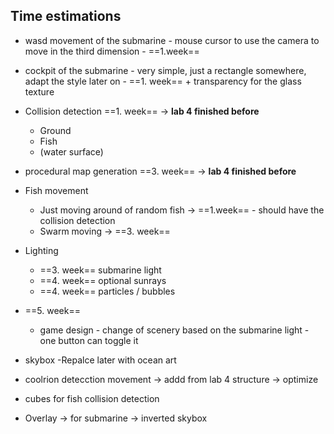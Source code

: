 
## Time estimations
- wasd movement of the submarine - mouse cursor to use the camera to move in the third dimension - ==1.week==
- cockpit of the submarine - very simple, just a rectangle somewhere, adapt the style later on -  ==1. week== + transparency for the glass texture
- Collision detection ==1. week== -> **lab 4 finished before**
	- Ground
	- Fish
	- (water surface)
- procedural map generation ==3. week== -> **lab 4 finished before**
- Fish movement 
	- Just moving around of random fish -> ==1.week== - should have the collision detection
	- Swarm moving -> ==3. week==
- Lighting
	- ==3. week== submarine light
	- ==4. week== optional sunrays
	- ==4. week== particles / bubbles
- ==5. week==
	- game design - change of scenery based on the submarine light - one button can toggle it


- skybox -Repalce later with  ocean art
- coolrion detecction movement -> addd from lab 4 structure -> optimize
- cubes for fish collision detection
- Overlay -> for submarine -> inverted skybox
